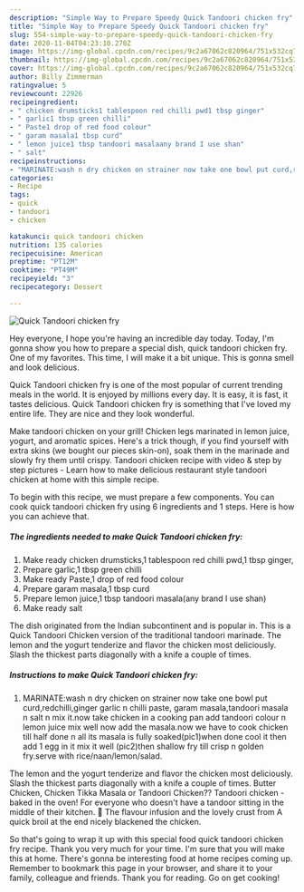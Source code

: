```yaml
---
description: "Simple Way to Prepare Speedy Quick Tandoori chicken fry"
title: "Simple Way to Prepare Speedy Quick Tandoori chicken fry"
slug: 554-simple-way-to-prepare-speedy-quick-tandoori-chicken-fry
date: 2020-11-04T04:23:10.270Z
image: https://img-global.cpcdn.com/recipes/9c2a67062c820964/751x532cq70/quick-tandoori-chicken-fry-recipe-main-photo.jpg
thumbnail: https://img-global.cpcdn.com/recipes/9c2a67062c820964/751x532cq70/quick-tandoori-chicken-fry-recipe-main-photo.jpg
cover: https://img-global.cpcdn.com/recipes/9c2a67062c820964/751x532cq70/quick-tandoori-chicken-fry-recipe-main-photo.jpg
author: Billy Zimmerman
ratingvalue: 5
reviewcount: 22926
recipeingredient:
- " chicken drumsticks1 tablespoon red chilli pwd1 tbsp ginger"
- " garlic1 tbsp green chilli"
- " Paste1 drop of red food colour"
- " garam masala1 tbsp curd"
- " lemon juice1 tbsp tandoori masalaany brand I use shan"
- " salt"
recipeinstructions:
- "MARINATE:wash n dry chicken on strainer now take one bowl put curd,redchilli,ginger garlic n chilli paste, garam masala,tandoori masala n salt n mix it.now take chicken in a cooking pan add tandoori colour n lemon juice mix well now add the masala.now we have to cook chicken till half done n all its masala is fully soaked(pic1)when done cool it then add 1 egg in it mix it well (pic2)then shallow fry till crisp n golden fry.serve with rice/naan/lemon/salad."
categories:
- Recipe
tags:
- quick
- tandoori
- chicken

katakunci: quick tandoori chicken 
nutrition: 135 calories
recipecuisine: American
preptime: "PT12M"
cooktime: "PT49M"
recipeyield: "3"
recipecategory: Dessert

---
```



![Quick Tandoori chicken fry](https://img-global.cpcdn.com/recipes/9c2a67062c820964/751x532cq70/quick-tandoori-chicken-fry-recipe-main-photo.jpg)

Hey everyone, I hope you're having an incredible day today. Today, I'm gonna show you how to prepare a special dish, quick tandoori chicken fry. One of my favorites. This time, I will make it a bit unique. This is gonna smell and look delicious.

Quick Tandoori chicken fry is one of the most popular of current trending meals in the world. It is enjoyed by millions every day. It is easy, it is fast, it tastes delicious. Quick Tandoori chicken fry is something that I've loved my entire life. They are nice and they look wonderful.

Make tandoori chicken on your grill! Chicken legs marinated in lemon juice, yogurt, and aromatic spices. Here&#39;s a trick though, if you find yourself with extra skins (we bought our pieces skin-on), soak them in the marinade and slowly fry them until crispy. Tandoori chicken recipe with video &amp; step by step pictures - Learn how to make delicious restaurant style tandoori chicken at home with this simple recipe.


To begin with this recipe, we must prepare a few components. You can cook quick tandoori chicken fry using 6 ingredients and 1 steps. Here is how you can achieve that.

<!--inarticleads1-->

##### The ingredients needed to make Quick Tandoori chicken fry:

1. Make ready  chicken drumsticks,1 tablespoon red chilli pwd,1 tbsp ginger,
1. Prepare  garlic,1 tbsp green chilli
1. Make ready  Paste,1 drop of red food colour
1. Prepare  garam masala,1 tbsp curd
1. Prepare  lemon juice,1 tbsp tandoori masala(any brand I use shan)
1. Make ready  salt


The dish originated from the Indian subcontinent and is popular in. This is a Quick Tandoori Chicken version of the traditional tandoori marinade. The lemon and the yogurt tenderize and flavor the chicken most deliciously. Slash the thickest parts diagonally with a knife a couple of times. 

<!--inarticleads2-->

##### Instructions to make Quick Tandoori chicken fry:

1. MARINATE:wash n dry chicken on strainer now take one bowl put curd,redchilli,ginger garlic n chilli paste, garam masala,tandoori masala n salt n mix it.now take chicken in a cooking pan add tandoori colour n lemon juice mix well now add the masala.now we have to cook chicken till half done n all its masala is fully soaked(pic1)when done cool it then add 1 egg in it mix it well (pic2)then shallow fry till crisp n golden fry.serve with rice/naan/lemon/salad.


The lemon and the yogurt tenderize and flavor the chicken most deliciously. Slash the thickest parts diagonally with a knife a couple of times. Butter Chicken, Chicken Tikka Masala or Tandoori Chicken?? Tandoori chicken - baked in the oven! For everyone who doesn&#39;t have a tandoor sitting in the middle of their kitchen. 🙂 The flavour infusion and the lovely crust from A quick broil at the end nicely blackened the chicken. 

So that's going to wrap it up with this special food quick tandoori chicken fry recipe. Thank you very much for your time. I'm sure that you will make this at home. There's gonna be interesting food at home recipes coming up. Remember to bookmark this page in your browser, and share it to your family, colleague and friends. Thank you for reading. Go on get cooking!
